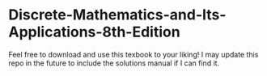 # Discrete-Mathematics-and-Its-Applications-8th-Edition

Feel free to download and use this texbook to your liking! 
I may update this repo in the future to include the solutions manual if I can find it.
